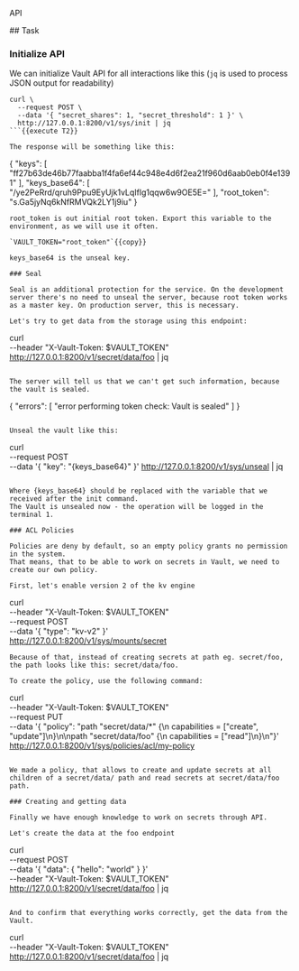 API

## Task

### Initialize API

We can initialize Vault API for all interactions like this (`jq` is used to process JSON output for readability)

```
curl \
  --request POST \
  --data '{ "secret_shares": 1, "secret_threshold": 1 }' \
  http://127.0.0.1:8200/v1/sys/init | jq
```{{execute T2}}

The response will be something like this:
```
{
  "keys": [
    "ff27b63de46b77faabba1f4fa6ef44c948e4d6f2ea21f960d6aab0eb0f4e1391"
  ],
  "keys_base64": [
    "/ye2PeRrd/qruh9Ppu9EyUjk1vLqIflg1qqw6w9OE5E="
  ],
  "root_token": "s.Ga5jyNq6kNfRMVQk2LY1j9iu"
}
```
root_token is out initial root token. Export this variable to the environment, as we will use it often.

`VAULT_TOKEN="root_token"`{{copy}}

keys_base64 is the unseal key.

### Seal

Seal is an additional protection for the service. On the development server there's no need to unseal the server, because root token works as a master key. On production server, this is necessary.

Let's try to get data from the storage using this endpoint:
```
curl \
  --header "X-Vault-Token: $VAULT_TOKEN" \
  http://127.0.0.1:8200/v1/secret/data/foo | jq
```{{execute T2}}

The server will tell us that we can't get such information, because the vault is sealed.
```
{
  "errors": [
    "error performing token check: Vault is sealed"
  ]
}
```

Unseal the vault like this:
```
curl \
  --request POST \
  --data '{ "key": "{keys_base64}" }' http://127.0.0.1:8200/v1/sys/unseal | jq
```{{copy}}

Where {keys_base64} should be replaced with the variable that we received after the init command.
The Vault is unsealed now - the operation will be logged in the terminal 1.

### ACL Policies

Policies are deny by default, so an empty policy grants no permission in the system.
That means, that to be able to work on secrets in Vault, we need to create our own policy.

First, let's enable version 2 of the kv engine
```
curl \
  --header "X-Vault-Token: $VAULT_TOKEN" \
  --request POST \
  --data '{ "type": "kv-v2" }' \
  http://127.0.0.1:8200/v1/sys/mounts/secret
```{{execute T2}}
Because of that, instead of creating secrets at path eg. secret/foo, the path looks like this: secret/data/foo.

To create the policy, use the following command:
```
curl \
  --header "X-Vault-Token: $VAULT_TOKEN" \
  --request PUT \
  --data '{ "policy": "path \"secret/data/*\" {\n  capabilities = [\"create\", \"update\"]\n}\n\npath \"secret/data/foo\" {\n  capabilities = [\"read\"]\n}\n"}' \
  http://127.0.0.1:8200/v1/sys/policies/acl/my-policy
```{{execute T2}}

We made a policy, that allows to create and update secrets at all children of a secret/data/ path and read secrets at secret/data/foo path.

### Creating and getting data

Finally we have enough knowledge to work on secrets through API.

Let's create the data at the foo endpoint

```
curl \
  --request POST \
  --data '{ "data": { "hello": "world" } }' \
  --header "X-Vault-Token: $VAULT_TOKEN" \
  http://127.0.0.1:8200/v1/secret/data/foo | jq
```{{execute T2}}

And to confirm that everything works correctly, get the data from the Vault.
```
curl \
  --header "X-Vault-Token: $VAULT_TOKEN" \
  http://127.0.0.1:8200/v1/secret/data/foo | jq
```{{execute T2}}
